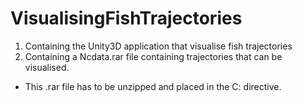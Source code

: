 # VisualisingFishTrajectories

1) Containing the Unity3D application that visualise fish trajectories
2) Containing a Ncdata.rar file containing trajectories that can be visualised.
  - This .rar file has to be unzipped and placed in the C: directive.

